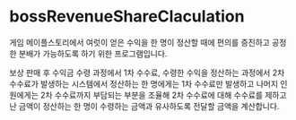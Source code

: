 # bossRevenueShareClaculation

게임 메이플스토리에서 여럿이 얻은 수익을 한 명이 정산할 때에 편의를 증진하고 공정한 분배가 가능하도록 하기 위한 프로그램입니다.

보상 판매 후 수익금 수령 과정에서 1차 수수료, 수령한 수익을 정산하는 과정에서 2차 수수료가 발생하는 시스템에서
정산하는 한 명에게는 1차 수수료만 발생하고 나머지 인원에게는 2차 수수료까지 부담되는 부분을 조율해
2차 수수료에 대해 수수료를 제하고 난 금액이 정산하는 한 명이 수령하는 금액과 유사하도록 전달할 금액을 계산합니다.
